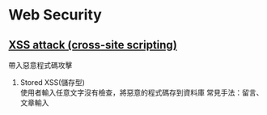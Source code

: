 # Web Security
## [XSS attack (cross-site scripting)](https://forum.gamer.com.tw/Co.php?bsn=60292&sn=11267)
帶入惡意程式碼攻擊
1. Stored XSS(儲存型)  
  使用者輸入任意文字沒有檢查，將惡意的程式碼存到資料庫
  常見手法：留言、文章輸入<script>
2. Reflected XSS(反射型) 
  後端直接回傳使用者在前端的輸入，沒有檢查
  常見手法：以get方式傳到後端，後端沒有檢查就將惡意程式嵌入前端，導向釣魚網站
3. Dom-Based XSS  
  直接用script產生DOM，沒有做檢查就插入DOM
  常見手法：element.innerHTML ＝ （惡意代碼）
  
> React 可以避免某些injection attack，但有些攻擊還是需要注意，[example](https://stackoverflow.com/a/51852579)
  
  
## Query parameter 在 https 傳輸安全嗎？
SSL/TLS 是加密在 **Transport Layer** under **Application Layer**，所以 query parameter also encrpto with SSL  
但是web server會以明文儲存reqeust log (whole url)，所以重要資訊還是避免加在 query parameter  
📌 Reference:   
https://stackoverflow.com/a/2629241/13797221  
https://blog.httpwatch.com/2009/02/20/how-secure-are-query-strings-over-https/  
  
## CSP Content Security Policy
- 用來處理 XSS attack
- 只允許載入白名單的來源
- 加在cloudfront
- html, css, script, font, media...
- ```
  Content-Security-Policy: 
  // fallback
  default-src 'self';
  
  // 可以打哪些request, api, micro service, 
  connect-src www.google-analytics.com ... ;

  // 允許哪些iframe嵌入 like YouTube, ig , map, article youtube
  frame-src www.youtube.com ... ;

  // 允許哪些網頁把我嵌入，避免clickjacking
  frame-ancestors

  // 嵌入flash, pdf 這些比較少用了
  object-src 'none';

  // google , adobe
  font-src 'self' fonts.gstatic.com;

  // image, article image 可能包含別的網站的
  img-src 'self' www.google-analytics.com i.imgur.com data: ;

  // 會擋掉 inline ，請參考下面sha256
  script-src 'self' www.google.com apis.google.com;

  // 不能用inline
  style-src 'self' 'unsafe-inline' fonts.googleapis.com;

  // 自動將http upgrade https，沒有參數
  upgrade-insecure-requests;

  // 可填入 report servie 用來 log violations
  report-uri https://savjee.report-uri.com/r/d/csp/enforce;


  
  // Inline style or script 需要用 base64 encoded SHA256 hash，記得單引號
  script-src: 'sha256-TBqllJlBMexSGRieFFU5KWd8G9KEcSOtCu0N0HD2OLQ=' ... ;
  style-src: 'sha256-TBqllJlBMexSGRieFFU5KWd8G9KEcSOtCu0N0HD2OLQ=' ... ;
  ```
- 📌 Reference: https://simplyexplained.com/blog/Content-security-policy-and-aws-s3-cloudfront/

## X-Frame-Options
- 自己的網頁被嵌入惡意網頁，會有clickjacking的風險
- 避免方式有兩種：（1）js 判斷window location是否一致，(2) response header x-frame-options (3) CSP frame-ancestors
- 新的瀏覽器不支援 x-frame-options ALLOW-FROM，CSP level2 以上的瀏覽器才支援 CSP frame-ancestors，所以建議 (2)(3) 一起使用
- 📌 Reference: https://blog.huli.tw/2021/09/26/what-is-clickjacking/#x-frame-options
- ```
  // 不允許
  Content-Security-Policy: frame-ancestors ‘none’
  X-Frame-Options: DENY
  
  // 只能自己
  Content-Security-Policy: frame-ancestors ‘self’
  X-Frame-Options: SAMEORIGIN
  
  // 特定url
  Content-Security-Policy: frame-ancestors https://a.example.com https://b.example.com
  X-Frame-Options: ALLOW-FROM https://example.com/  <- 這個支援度不佳且只能一個
  ```
  
## X-Content-Type-Options
- 當 resource 回傳不正確的 MIME type時，瀏覽器需要猜測(sniff) 哪種 MIME type，才能執行，當猜測的過程中，就有可能有漏洞
- ```
  X-Content-Type-Options: nosniff
  ```

## Strict-Transport-Security
- 限制只能用https access
- ```
  Strict-Transport-Security: max-age=31536000; preload
  ```

## X-XSS-Protection
- Cross-site scripting attacks (XSS) 是injects script code攻擊，CSP inline scripts & unsafe resources 就可以防止，但舊的瀏覽器不支援就需要這個
- 也可以增加report url
- ```
  X-XSS-Protection: 1; mode=block; report=https://savjee.report-uri.com/r/d/xss/enforce
  ```

## Referrer policy
- 當我的網站點擊外部連結，瀏覽器會send a `referrer`，從哪來的意思，若參數包含使用者資訊就會洩漏，所以增加這個
- ```
  Referrer-Policy: strict-origin-when-cross-origin
  ```
  
